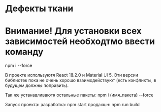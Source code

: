 # Дефекты ткани

# Внимание! Для установки всех зависимостей необходтмо ввести команду
 npm i --force

 В проекте используютя React 18.2.0 и Material UI 5. Эти версии библиотек  пока не очень хорошо взаимодействуют (есть конфликты, в будущем должны поправить).

 Так же устанавливаютя остальные пакеты:
 npm i (имя_пакета) --force

 Запуск проекта:
 разработка: npm start
 продакшн: npm run build






